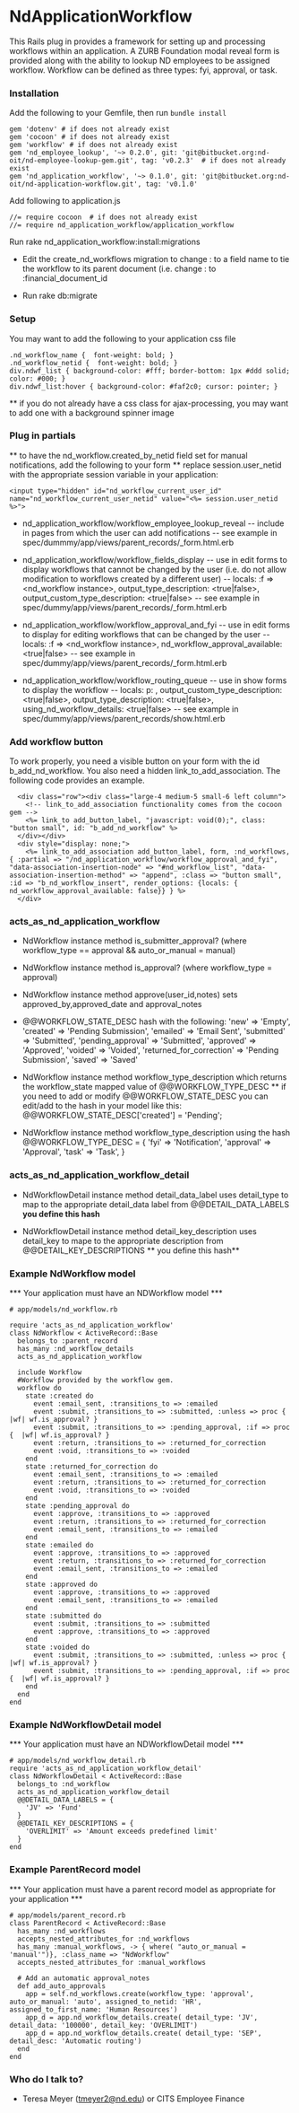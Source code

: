 # NdApplicationWorkflow #

This Rails plug in provides a framework for setting up and processing workflows within an application.  A ZURB Foundation modal reveal form is provided along with the ability to lookup ND employees to be assigned workflow.  Workflow can be defined as three types: fyi, approval, or task.

### Installation ###

Add the following to your Gemfile, then run ```bundle install```
```
gem 'dotenv' # if does not already exist
gem 'cocoon' # if does not already exist
gem 'workflow' # if does not already exist
gem 'nd_employee_lookup', '~> 0.2.0', git: 'git@bitbucket.org:nd-oit/nd-employee-lookup-gem.git', tag: 'v0.2.3'  # if does not already exist
gem 'nd_application_workflow', '~> 0.1.0', git: 'git@bitbucket.org:nd-oit/nd-application-workflow.git', tag: 'v0.1.0'
```

Add following to application.js
```
//= require cocoon  # if does not already exist
//= require nd_application_workflow/application_workflow
```

Run rake nd_application_workflow:install:migrations

- Edit the create_nd_workflows migration to change :<parent id> to a field name to
tie the workflow to its parent document (i.e. change :<parent id> to :financial_document_id

- Run rake db:migrate


### Setup ###


You may want to add the following to your application css file
```
.nd_workflow_name {  font-weight: bold; }
.nd_workflow_netid {  font-weight: bold; }
div.ndwf_list {	background-color: #fff;	border-bottom: 1px #ddd solid;	color: #000; }
div.ndwf_list:hover { background-color: #faf2c0; cursor: pointer; }
```
** if you do not already have a css class for ajax-processing, you may want to add one
with a background spinner image


### Plug in partials ###

** to have the nd_workflow.created_by_netid field set for manual notifications, add
the following to your form ** replace session.user_netid with the appropriate session variable in your application: 
```
<input type="hidden" id="nd_workflow_current_user_id" name="nd_workflow_current_user_netid" value="<%= session.user_netid %>">
```

- nd_application_workflow/workflow_employee_lookup_reveal 
-- include in pages from which the user can add notifications
-- see example in spec/dummmy/app/views/parent_records/_form.html.erb

- nd_application_workflow/workflow_fields_display 
-- use in edit forms to display workflows that cannot be changed by the user (i.e. do not allow modification to workflows created by a different user)
-- locals: :f => <nd_workflow instance>, output_type_description: <true|false>, output_custom_type_description: <true|false>
-- see example in spec/dummy/app/views/parent_records/_form.html.erb

- nd_application_workflow/workflow_approval_and_fyi 
-- use in edit forms to display for editing workflows that can be changed by the user
-- locals: :f => <nd_workflow instance>, nd_workflow_approval_available: <true|false>
-- see example in spec/dummy/app/views/parent_records/_form.html.erb

- nd_application_workflow/workflow_routing_queue 
-- use in show forms to display the workflow
-- locals: p: <parent record instance>, output_custom_type_description: <true|false>, output_type_description: <true|false>, using_nd_workflow_details: <true|false>
-- see example in spec/dummy/app/views/parent_records/show.html.erb

### Add workflow button ###
To work properly, you need a visible button on your form with the id b_add_nd_workflow.  You also need a hidden link_to_add_association. The following code provides an example.
```
  <div class="row"><div class="large-4 medium-5 small-6 left column">
    <!-- link_to_add_association functionality comes from the cocoon gem -->
    <%= link_to add_button_label, "javascript: void(0);", class: "button small", id: "b_add_nd_workflow" %>
  </div></div>
  <div style="display: none;">
    <%= link_to_add_association add_button_label, form, :nd_workflows, { :partial => "/nd_application_workflow/workflow_approval_and_fyi", "data-association-insertion-node" => "#nd_workflow_list", "data-association-insertion-method" => "append", :class => "button small", :id => "b_nd_workflow_insert", render_options: {locals: { nd_workflow_approval_available: false}} } %>
  </div>
```

### acts_as_nd_application_workflow ###


- NdWorkflow instance method is_submitter_approval?  (where workflow_type == approval && auto_or_manual = manual)

- NdWorkflow instance method is_approval? (where workflow_type = approval)

- NdWorkflow instance method approve(user_id,notes) sets approved_by,approved_date and approval_notes

- @@WORKFLOW_STATE_DESC hash with the following: 
      'new'             => 'Empty',
      'created'         => 'Pending Submission',
      'emailed'         => 'Email Sent',
      'submitted'       => 'Submitted',
      'pending_approval' => 'Submitted',
      'approved'        => 'Approved',
      'voided'          => 'Voided',
      'returned_for_correction' => 'Pending Submission',
      'saved' => 'Saved'
- NdWorkflow instance method workflow_type_description which returns the workflow_state mapped value of @@WORKFLOW_TYPE_DESC 
** if you need to add or modify @@WORKFLOW_STATE_DESC you can edit/add to the hash in your model like this:
  @@WORKFLOW_STATE_DESC['created'] = 'Pending';
  
- NdWorkflow instance method workflow_type_description using the hash
  @@WORKFLOW_TYPE_DESC = {
      'fyi'      => 'Notification',
      'approval'   => 'Approval',
      'task' => 'Task',
    }

### acts_as_nd_application_workflow_detail ###

- NdWorkflowDetail instance method detail_data_label  uses detail_type to map to the appropriate detail_data label from @@DETAIL_DATA_LABELS **you define this hash**

- NdWorkflowDetail instance method detail_key_description  uses detail_key to mape to the appropriate description from @@DETAIL_KEY_DESCRIPTIONS ** you define this hash**

### Example NdWorkflow model ###
*** Your application must have an NDWorkflow model ***
```
# app/models/nd_workflow.rb

require 'acts_as_nd_application_workflow'
class NdWorkflow < ActiveRecord::Base
  belongs_to :parent_record
  has_many :nd_workflow_details
  acts_as_nd_application_workflow

  include Workflow
  #Workflow provided by the workflow gem.
  workflow do
    state :created do
      event :email_sent, :transitions_to => :emailed
      event :submit, :transitions_to => :submitted, :unless => proc {  |wf| wf.is_approval? }
      event :submit, :transitions_to => :pending_approval, :if => proc {  |wf| wf.is_approval? }
      event :return, :transitions_to => :returned_for_correction
      event :void, :transitions_to => :voided
    end
    state :returned_for_correction do
      event :email_sent, :transitions_to => :emailed
      event :return, :transitions_to => :returned_for_correction
      event :void, :transitions_to => :voided
    end
    state :pending_approval do
      event :approve, :transitions_to => :approved
      event :return, :transitions_to => :returned_for_correction
      event :email_sent, :transitions_to => :emailed
    end
    state :emailed do
      event :approve, :transitions_to => :approved
      event :return, :transitions_to => :returned_for_correction
      event :email_sent, :transitions_to => :emailed
    end
    state :approved do
      event :approve, :transitions_to => :approved
      event :email_sent, :transitions_to => :emailed
    end
    state :submitted do
      event :submit, :transitions_to => :submitted
      event :approve, :transitions_to => :approved
    end
    state :voided do
      event :submit, :transitions_to => :submitted, :unless => proc {  |wf| wf.is_approval? }
      event :submit, :transitions_to => :pending_approval, :if => proc {  |wf| wf.is_approval? }
    end
  end
end
```
### Example NdWorkflowDetail model ###
*** Your application must have an NDWorkflowDetail model ***
```
# app/models/nd_workflow_detail.rb
require 'acts_as_nd_application_workflow_detail'
class NdWorkflowDetail < ActiveRecord::Base
  belongs_to :nd_workflow
  acts_as_nd_application_workflow_detail
  @@DETAIL_DATA_LABELS = {
    'JV' => 'Fund'
  }
  @@DETAIL_KEY_DESCRIPTIONS = {
    'OVERLIMIT' => 'Amount exceeds predefined limit'
  }
end
```
### Example ParentRecord model ###
*** Your application must have a parent record model as appropriate for your application ***
```
# app/models/parent_record.rb
class ParentRecord < ActiveRecord::Base
  has_many :nd_workflows
  accepts_nested_attributes_for :nd_workflows
  has_many :manual_workflows, -> { where( "auto_or_manual = 'manual'")}, :class_name => "NdWorkflow"
  accepts_nested_attributes_for :manual_workflows

  # Add an automatic approval_notes
  def add_auto_approvals
    app = self.nd_workflows.create(workflow_type: 'approval', auto_or_manual: 'auto', assigned_to_netid: 'HR', assigned_to_first_name: 'Human Resources')
    app_d = app.nd_workflow_details.create( detail_type: 'JV', detail_data: '100000', detail_key: 'OVERLIMIT')
    app_d = app.nd_workflow_details.create( detail_type: 'SEP', detail_desc: 'Automatic routing')
  end
end
```

### Who do I talk to? ###

* Teresa Meyer (tmeyer2@nd.edu) or CITS Employee Finance